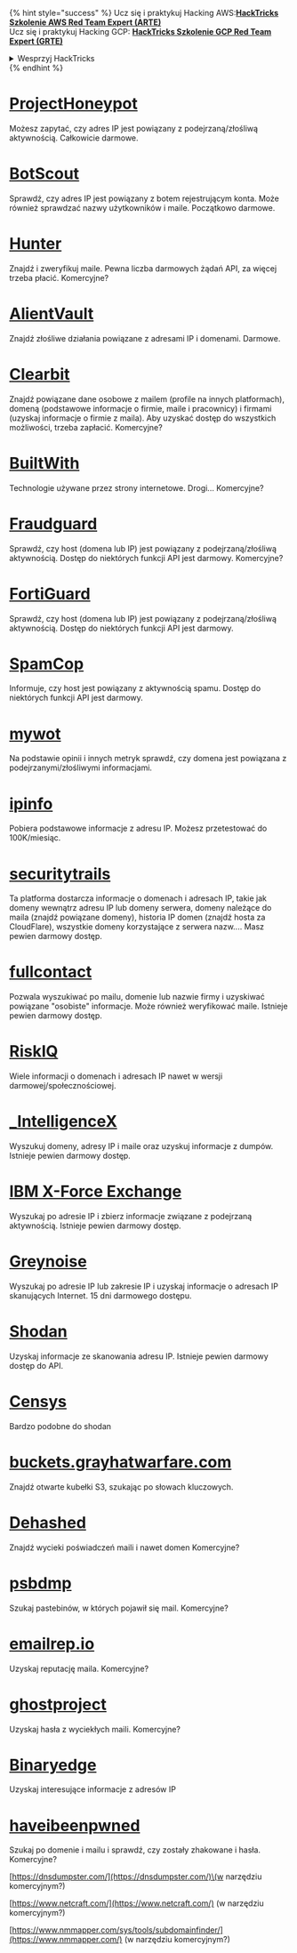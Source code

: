 {% hint style="success" %}
Ucz się i praktykuj Hacking AWS:<img src="/.gitbook/assets/arte.png" alt="" data-size="line">[**HackTricks Szkolenie AWS Red Team Expert (ARTE)**](https://training.hacktricks.xyz/courses/arte)<img src="/.gitbook/assets/arte.png" alt="" data-size="line">\
Ucz się i praktykuj Hacking GCP: <img src="/.gitbook/assets/grte.png" alt="" data-size="line">[**HackTricks Szkolenie GCP Red Team Expert (GRTE)**<img src="/.gitbook/assets/grte.png" alt="" data-size="line">](https://training.hacktricks.xyz/courses/grte)

<details>

<summary>Wesprzyj HackTricks</summary>

* Sprawdź [**plany subskrypcji**](https://github.com/sponsors/carlospolop)!
* **Dołącz do** 💬 [**grupy Discord**](https://discord.gg/hRep4RUj7f) lub [**grupy telegramowej**](https://t.me/peass) lub **śledź** nas na **Twitterze** 🐦 [**@hacktricks\_live**](https://twitter.com/hacktricks\_live)**.**
* **Dziel się trikami hakerskimi, przesyłając PR-y do** [**HackTricks**](https://github.com/carlospolop/hacktricks) i [**HackTricks Cloud**](https://github.com/carlospolop/hacktricks-cloud) repozytoriów na GitHubie.

</details>
{% endhint %}


# [ProjectHoneypot](https://www.projecthoneypot.org/)

Możesz zapytać, czy adres IP jest powiązany z podejrzaną/złośliwą aktywnością. Całkowicie darmowe.

# [**BotScout**](http://botscout.com/api.htm)

Sprawdź, czy adres IP jest powiązany z botem rejestrującym konta. Może również sprawdzać nazwy użytkowników i maile. Początkowo darmowe.

# [Hunter](https://hunter.io/)

Znajdź i zweryfikuj maile.
Pewna liczba darmowych żądań API, za więcej trzeba płacić.
Komercyjne?

# [AlientVault](https://otx.alienvault.com/api)

Znajdź złośliwe działania powiązane z adresami IP i domenami. Darmowe.

# [Clearbit](https://dashboard.clearbit.com/)

Znajdź powiązane dane osobowe z mailem \(profile na innych platformach\), domeną \(podstawowe informacje o firmie, maile i pracownicy\) i firmami \(uzyskaj informacje o firmie z maila\).
Aby uzyskać dostęp do wszystkich możliwości, trzeba zapłacić.
Komercyjne?

# [BuiltWith](https://builtwith.com/)

Technologie używane przez strony internetowe. Drogi...
Komercyjne?

# [Fraudguard](https://fraudguard.io/)

Sprawdź, czy host \(domena lub IP\) jest powiązany z podejrzaną/złośliwą aktywnością. Dostęp do niektórych funkcji API jest darmowy.
Komercyjne?

# [FortiGuard](https://fortiguard.com/)

Sprawdź, czy host \(domena lub IP\) jest powiązany z podejrzaną/złośliwą aktywnością. Dostęp do niektórych funkcji API jest darmowy.

# [SpamCop](https://www.spamcop.net/)

Informuje, czy host jest powiązany z aktywnością spamu. Dostęp do niektórych funkcji API jest darmowy.

# [mywot](https://www.mywot.com/)

Na podstawie opinii i innych metryk sprawdź, czy domena jest powiązana z podejrzanymi/złośliwymi informacjami.

# [ipinfo](https://ipinfo.io/)

Pobiera podstawowe informacje z adresu IP. Możesz przetestować do 100K/miesiąc.

# [securitytrails](https://securitytrails.com/app/account)

Ta platforma dostarcza informacje o domenach i adresach IP, takie jak domeny wewnątrz adresu IP lub domeny serwera, domeny należące do maila \(znajdź powiązane domeny\), historia IP domen \(znajdź hosta za CloudFlare\), wszystkie domeny korzystające z serwera nazw....
Masz pewien darmowy dostęp.

# [fullcontact](https://www.fullcontact.com/)

Pozwala wyszukiwać po mailu, domenie lub nazwie firmy i uzyskiwać powiązane "osobiste" informacje. Może również weryfikować maile. Istnieje pewien darmowy dostęp.

# [RiskIQ](https://www.spiderfoot.net/documentation/)

Wiele informacji o domenach i adresach IP nawet w wersji darmowej/społecznościowej.

# [\_IntelligenceX](https://intelx.io/)

Wyszukuj domeny, adresy IP i maile oraz uzyskuj informacje z dumpów. Istnieje pewien darmowy dostęp.

# [IBM X-Force Exchange](https://exchange.xforce.ibmcloud.com/)

Wyszukaj po adresie IP i zbierz informacje związane z podejrzaną aktywnością. Istnieje pewien darmowy dostęp.

# [Greynoise](https://viz.greynoise.io/)

Wyszukaj po adresie IP lub zakresie IP i uzyskaj informacje o adresach IP skanujących Internet. 15 dni darmowego dostępu.

# [Shodan](https://www.shodan.io/)

Uzyskaj informacje ze skanowania adresu IP. Istnieje pewien darmowy dostęp do API.

# [Censys](https://censys.io/)

Bardzo podobne do shodan

# [buckets.grayhatwarfare.com](https://buckets.grayhatwarfare.com/)

Znajdź otwarte kubełki S3, szukając po słowach kluczowych.

# [Dehashed](https://www.dehashed.com/data)

Znajdź wycieki poświadczeń maili i nawet domen
Komercyjne?

# [psbdmp](https://psbdmp.ws/)

Szukaj pastebinów, w których pojawił się mail. Komercyjne?

# [emailrep.io](https://emailrep.io/key)

Uzyskaj reputację maila. Komercyjne?

# [ghostproject](https://ghostproject.fr/)

Uzyskaj hasła z wyciekłych maili. Komercyjne?

# [Binaryedge](https://www.binaryedge.io/)

Uzyskaj interesujące informacje z adresów IP

# [haveibeenpwned](https://haveibeenpwned.com/)

Szukaj po domenie i mailu i sprawdź, czy zostały zhakowane i hasła. Komercyjne?

[https://dnsdumpster.com/](https://dnsdumpster.com/)\(w narzędziu komercyjnym?\)

[https://www.netcraft.com/](https://www.netcraft.com/) \(w narzędziu komercyjnym?\)

[https://www.nmmapper.com/sys/tools/subdomainfinder/](https://www.nmmapper.com/) \(w narzędziu komercyjnym?\)
